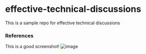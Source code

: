 # effective-technical-discussions
This is a sample repo for effective technical discussions

### References

This is a good screenshot!
![image](https://user-images.githubusercontent.com/71021979/92608525-7a04e480-f283-11ea-9258-bd336ba0e18b.png)
